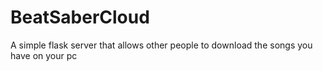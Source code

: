 # BeatSaberCloud

A simple flask server that allows other people to download the songs you have on your pc
